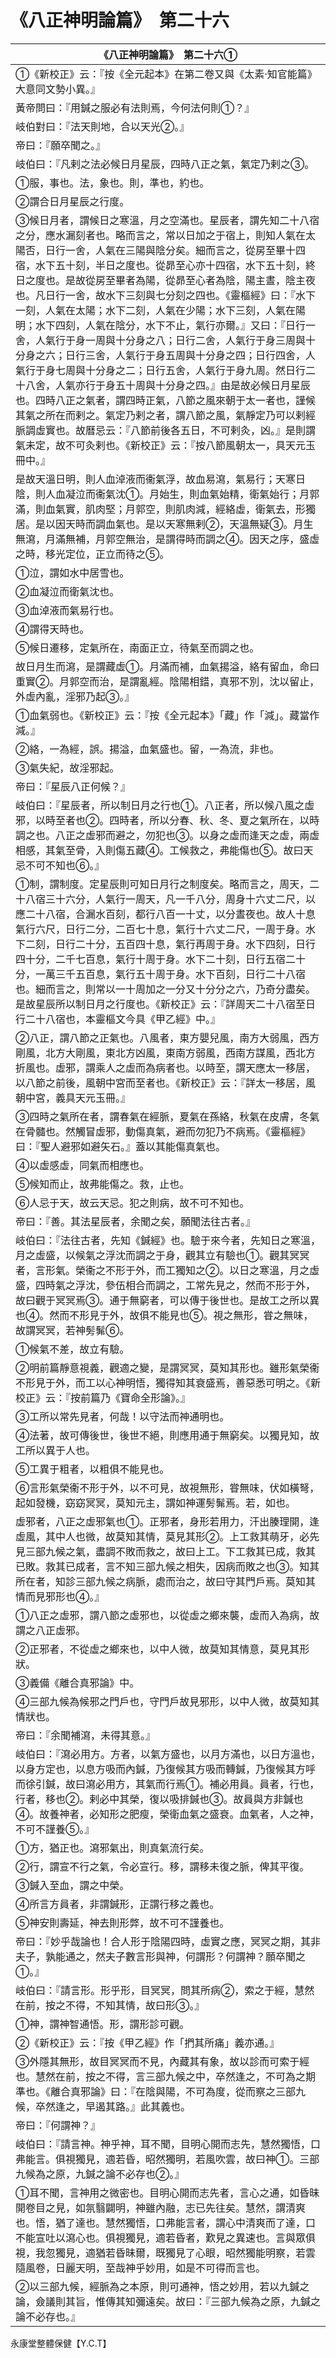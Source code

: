 # 《八正神明論篇》　第二十六

|**《八正神明論篇》　第二十六①**|
|---|
|①《新校正》云：『按《全元起本》在第二卷又與《太素‧知官能篇》大意同文勢小異。』|
|黃帝問曰：『用鍼之服必有法則焉，今何法何則①？』|
|岐伯對曰：『法天則地，合以天光②。』|
|帝曰：『願卒聞之。』|
|岐伯曰：『凡剌之法必候日月星辰，四時八正之氣，氣定乃剌之③。|
|①服，事也。法，象也。則，準也，約也。|
|②謂合日月星辰之行度。|
|③候日月者，謂候日之寒溫，月之空滿也。星辰者，謂先知二十八宿之分，應水漏刻者也。略而言之，常以日加之于宿上，則知人氣在太陽否，日行一舍，人氣在三陽與陰分矣。細而言之，從房至畢十四宿，水下五十刻，半日之度也。從昴至心亦十四宿，水下五十刻，終日之度也。是故從房至畢者為陽，從昴至心者為陰，陽主晝，陰主夜也。凡日行一舍，故水下三刻與七分刻之四也。《靈樞經》曰：『水下一刻，人氣在太陽；水下二刻，人氣在少陽；水下三刻，人氣在陽明；水下四刻，人氣在陰分，水下不止，氣行亦爾。』又曰：『日行一舍，人氣行于身一周與十分身之八；日行二舍，人氣行于身三周與十分身之六；日行三舍，人氣行于身五周與十分身之四；日行四舍，人氣行于身七周與十分身之二；日行五舍，人氣行于身九周。然日行二十八舍，人氣亦行于身五十周與十分身之四。』由是故必候日月星辰也。四時八正之氣者，謂四時正氣，八節之風來朝于太一者也，謹候其氣之所在而剌之。氣定乃剌之者，謂八節之風，氣靜定乃可以剌經脈調虛實也。故曆忌云：『八節前後各五日，不可剌灸，凶。』是則謂氣未定，故不可灸剌也。《新校正》云：『按八節風朝太一，具天元玉冊中。』|
|是故天溫日明，則人血淖液而衞氣浮，故血易瀉，氣易行；天寒日陰，則人血凝泣而衞氣沈①。月始生，則血氣始精，衛氣始行；月郭滿，則血氣實，肌肉堅；月郭空，則肌肉減，經絡虛，衛氣去，形獨居。是以因天時而調血氣也。是以天寒無剌②，天溫無疑③。月生無瀉，月滿無補，月郭空無治，是謂得時而調之④。因天之序，盛虛之時，移光定位，正立而待之⑤。|
|①泣，謂如水中居雪也。|
|②血凝泣而衛氣沈也。|
|③血淖液而氣易行也。|
|④謂得天時也。|
|⑤候日遷移，定氣所在，南面正立，待氣至而調之也。|
|故日月生而瀉，是謂藏虛①。月滿而補，血氣揚溢，絡有留血，命曰重實②。月郭空而治，是謂亂經。陰陽相錯，真邪不別，沈以留止，外虛內亂，淫邪乃起③。』|
|①血氣弱也。《新校正》云：『按《全元起本》「藏」作「減」。藏當作減。』|
|②絡，一為經，誤。揚溢，血氣盛也。留，一為流，非也。|
|③氣失紀，故淫邪起。|
|帝曰：『星辰八正何候？』|
|岐伯曰：『星辰者，所以制日月之行也①。八正者，所以候八風之虛邪，以時至者也②。四時者，所以分春、秋、冬、夏之氣所在，以時調之也。八正之虛邪而避之，勿犯也③。以身之虛而逢天之虛，兩虛相感，其氣至骨，入則傷五藏④。工候救之，弗能傷也⑤。故曰天忌不可不知也⑥。』|
|①制，謂制度。定星辰則可知日月行之制度矣。略而言之，周天，二十八宿三十六分，人氣行一周天，凡一千八分，周身十六丈二尺，以應二十八宿，合漏水百刻，都行八百一十丈，以分晝夜也。故人十息氣行六尺，日行二分，二百七十息，氣行十六丈二尺，一周于身。水下二刻，日行二十分，五百四十息，氣行再周于身。水下四刻，日行四十分，二千七百息，氣行十周于身。水下二十刻，日行五宿二十分，一萬三千五百息，氣行五十周于身。水下百刻，日行二十八宿也。細而言之，則常以一十周加之一分又十分分之六，乃奇分盡矣。是故星辰所以制日月之行度也。《新校正》云：『詳周天二十八宿至日行二十八宿也，本靈樞文今具《甲乙經》中。』|
|②八正，謂八節之正氣也。八風者，東方嬰兒風，南方大弱風，西方剛風，北方大剛風，東北方凶風，東南方弱風，西南方謀風，西北方折風也。虛邪，謂乘人之虛而為病者也。以時至，謂天應太一移居，以八節之前後，風朝中宮而至者也。《新校正》云：『詳太一移居，風朝中宮，義具天元玉冊。』|
|③四時之氣所在者，謂春氣在經脈，夏氣在孫絡，秋氣在皮膚，冬氣在骨髓也。然觸冒虛邪，動傷真氣，避而勿犯乃不病焉。《靈樞經》曰：『聖人避邪如避矢石。』蓋以其能傷真氣也。|
|④以虛感虛，同氣而相應也。|
|⑤候知而止，故弗能傷之。救，止也。|
|⑥人忌于天，故云天忌。犯之則病，故不可不知也。|
|帝曰：『善。其法星辰者，余聞之矣，願聞法往古者。』|
|岐伯曰：『法往古者，先知《鍼經》也。驗于來今者，先知日之寒溫，月之虛盛，以候氣之浮沈而調之于身，觀其立有驗也①。觀其冥冥者，言形氣。榮衞之不形于外，而工獨知之②。以日之寒溫，月之虛盛，四時氣之浮沈，參伍相合而調之，工常先見之，然而不形于外，故曰觀于冥冥焉③。通于無窮者，可以傳于後世也。是故工之所以異也④。然而不形見于外，故俱不能見也⑤。視之無形，甞之無味，故謂冥冥，若神髣髴⑥。|
|①候氣不差，故立有驗。|
|②明前篇靜意視義，觀適之變，是謂冥冥，莫知其形也。雖形氣榮衞不形見于外，而工以心神明悟，獨得知其衰盛焉，善惡悉可明之。《新校正》云：『按前篇乃《寶命全形論》。』|
|③工所以常先見者，何哉！以守法而神通明也。|
|④法著，故可傳後世，後世不絕，則應用通于無窮矣。以獨見知，故工所以異于人也。|
|⑤工異于粗者，以粗俱不能見也。|
|⑥言形氣榮衞不形于外，以不可見，故視無形，甞無味，伏如橫弩，起如發機，窈窈冥冥，莫知元主，謂如神運髣髴焉。若，如也。|
|虛邪者，八正之虛邪氣也①。正邪者，身形若用力，汗出腠理開，逢虛風，其中人也微，故莫知其情，莫見其形②。上工救其萌牙，必先見三部九候之氣，盡調不敗而救之，故曰上工。下工救其已成，救其已敗。救其已成者，言不知三部九候之相失，因病而敗之也③。知其所在者，知診三部九候之病脈，處而治之，故曰守其門戶焉。莫知其情而見邪形也④。』|
|①八正之虛邪，謂八節之虛邪也，以從虛之鄉來襲，虛而入為病，故謂之八正虛邪。|
|②正邪者，不從虛之鄉來也，以中人微，故莫知其情意，莫見其形狀。|
|③義備《離合真邪論》中。|
|④三部九候為候邪之門戶也，守門戶故見邪形，以中人微，故莫知其情狀也。|
|帝曰：『余聞補瀉，未得其意。』|
|岐伯曰：『瀉必用方。方者，以氣方盛也，以月方滿也，以日方溫也，以身方定也，以息方吸而內鍼，乃復候其方吸而轉鍼，乃復候其方呼而徐引鍼，故曰瀉必用方，其氣而行焉①。補必用員。員者，行也，行者，移也②。剌必中其榮，復以吸排鍼也③。故員與方非鍼也④。故養神者，必知形之肥瘦，榮衛血氣之盛衰。血氣者，人之神，不可不謹養⑤。』|
|①方，猶正也。瀉邪氣出，則真氣流行矣。|
|②行，謂宣不行之氣，令必宣行。移，謂移未復之脈，俾其平復。|
|③鍼入至血，謂之中榮。|
|④所言方員者，非謂鍼形，正謂行移之義也。|
|⑤神安則壽延，神去則形弊，故不可不謹養也。|
|帝曰：『妙乎哉論也！合人形于陰陽四時，虛實之應，冥冥之期，其非夫子，孰能通之，然夫子數言形與神，何謂形？何謂神？願卒聞之①。』|
|岐伯曰：『請言形。形乎形，目冥冥，問其所病②，索之于經，慧然在前，按之不得，不知其情，故曰形③。』|
|①神，謂神智通悟。形，謂形診可觀。|
|②《新校正》云：『按《甲乙經》作「捫其所痛」義亦通。』|
|③外隱其無形，故目冥冥而不見，內藏其有象，故以診而可索于經也。慧然在前，按之不得，言三部九候之中，卒然逢之，不可為之期準也。《離合真邪論》曰：『在陰與陽，不可為度，從而察之三部九候，卒然逢之，早遏其路。』此其義也。|
|帝曰：『何謂神？』|
|岐伯曰：『請言神。神乎神，耳不聞，目明心開而志先，慧然獨悟，口弗能言。俱視獨見，適若昏，昭然獨明，若風吹雲，故曰神①。三部九候為之原，九鍼之論不必存也②。』|
|①耳不聞，言神用之微密也。目明心開而志先者，言心之通，如昏昧開卷目之見，如氛翳闢明，神雖內融，志已先往矣。慧然，謂清爽也。悟，猶了達也。慧然獨悟，口弗能言者，謂心中清爽而了達，口不能宣吐以瀉心也。俱視獨見，適若昏者，歎見之異速也。言與眾俱視，我忽獨見，適猶若昏昧爾，既獨見了心眼，昭然獨能明察，若雲隨風卷，日麗天明，至哉神乎妙用，如是不可得而言也。|
|②以三部九候，經脈為之本原，則可通神，悟之妙用，若以九鍼之論，僉議則其旨，惟傳其知彌遠矣。故曰：『三部九候為之原，九鍼之論不必存也。』|


永康堂整體保健【Y.C.T】


